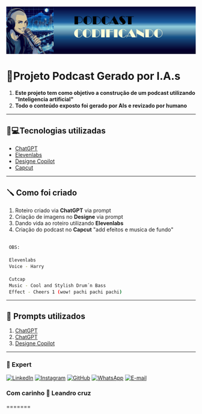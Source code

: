 <p align="center">
<img 
    src="./Imagens/Logo.png"
    width="1000"
/>

# 🤖Projeto Podcast Gerado por I.A.s

1. **Este projeto tem como objetivo a construção de um podcast utilizando "Inteligencia artificial"**
2. **Todo o conteúdo exposto foi gerado por AIs e revizado por humano**
-------
## 🔌💻Tecnologias utilizadas
- [ChatGPT](https://chatgpt.com/)
- [Elevenlabs](https://elevenlabs.io/)
- [Designe Copilot](https://copilot.microsoft.com/images/create)
- [Capcut](https://www.capcut.com/my-edit?start_tab=video)
-------
## 🪛 Como foi criado
1. Roteiro criado via **ChatGPT** via prompt
2. Criação de imagens no **Designe** via prompt
3. Dando vida ao roteiro utilizando **Elevenlabs**
4. Criação do podcast no **Capcut** "add efeitos e musica de fundo"
```bash

 OBS:
 
 Elevenlabs
 Voice - Harry

 Cutcap
 Music - Cool and Stylish Drum´n Bass
 Effect - Cheers 1 (wow! pachi pachi pachi)
```
-------
## 📄 Prompts utilizados

1. [ChatGPT](textos/prompt_1.md)
2. [ChatGPT](textos/prompt_2.md)
3. [Designe Copilot](textos/Prompt_3.md)
-------

### 🪪 Expert

[![LinkedIn](https://img.shields.io/badge/LinkedIn-0077B5?style=for-the-badge&logo=linkedin&logoColor=white)](https://www.linkedin.com/in/leandro-cruz-9ab17a2b3/)
[![Instagram](https://img.shields.io/badge/-Instagram-%23E4405F?style=for-the-badge&logo=instagram&logoColor=white)](https://www.instagram.com/leanddro_cruz/)
[![GitHub](https://img.shields.io/badge/GitHub-100000?style=for-the-badge&logo=github&logoColor=white)](https://github.com/Cruzzleo)
[![WhatsApp](https://img.shields.io/badge/WhatsApp-25D366?style=for-the-badge&logo=whatsapp&logoColor=white)](https://wa.me/55+11+S974761727)
[![E-mail](https://img.shields.io/badge/-Email-000?style=for-the-badge&logo=microsoft-outlook&logoColor=007BFF)](mailto:cruzz_leandro@icloud.com)

### Com carinho 💟 Leandro cruz
=======
